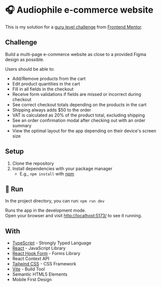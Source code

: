 # 🎧 Audiophile e-commerce website

This is my solution for a [guru level challenge](https://www.frontendmentor.io/challenges/audiophile-ecommerce-website-C8cuSd_wx)
from [Frontend Mentor](https://www.frontendmentor.io/).

## Challenge

Build a multi-page e-commerce website as close to a provided Figma design as possible.

Users should be able to:

- Add/Remove products from the cart
- Edit product quantities in the cart
- Fill in all fields in the checkout
- Receive form validations if fields are missed or incorrect during checkout
- See correct checkout totals depending on the products in the cart
- Shipping always adds $50 to the order
- VAT is calculated as 20% of the product total, excluding shipping
- See an order confirmation modal after checking out with an order summary
- View the optimal layout for the app depending on their device's screen size



## Setup

1. Clone the repository
2. Install dependencies with your package manager
   - E.g., `npm install` with [npm](https://docs.npmjs.com/downloading-and-installing-packages-locally)

## 🏃 Run

In the project directory, you can run: `npm run dev`

Runs the app in the development mode.\
Open your browser and visit [http://localhost:5173/](http://localhost:5173/) to see it running.

## With

- [TypeScript](https://www.typescriptlang.org/) - Strongly Typed Language
- [React](https://react.dev/) - JavaScript Library
- [React Hook Form](https://react-hook-form.com/) - Forms Library
- React Context API
- [Tailwind CSS](https://tailwindcss.com/) - CSS Framework
- [Vite](https://vitejs.dev/) - Build Tool
- Semantic HTML5 Elements
- Mobile First Design
  
 
 

